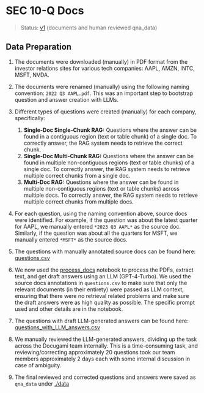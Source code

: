 # SEC 10-Q Docs

> Status: [v1](./data/v1/) (documents and human reviewed qna_data)

## Data Preparation

1. The documents were downloaded (manually) in PDF format from the investor relations sites for various tech companies: AAPL, AMZN, INTC, MSFT, NVDA.

2. The documents were renamed (manually) using the following naming convention: `2022 Q3 AAPL.pdf`. This was an important step to bootstrap question and answer creation with LLMs.

3. Different types of questions were created (manually) for each company, specifically:
    1. **Single-Doc Single-Chunk RAG:** Questions where the answer can be found in a contiguous region (text or table chunk) of a single doc. To correctly answer, the RAG system needs to retrieve the correct chunk.
    2. **Single-Doc Multi-Chunk RAG:** Questions where the answer can be found in multiple non-contiguous regions (text or table chunks) of a single doc. To correctly answer, the RAG system needs to retrieve multiple correct chunks from a single doc.
    3. **Multi-Doc RAG:** Questions where the answer can be found in multiple non-contiguous regions (text or table chunks) across multiple docs. To correctly answer, the RAG system needs to retrieve multiple correct chunks from multiple docs.

4. For each question, using the naming convention above, source docs were identified. For example, if the question was about the latest quarter for AAPL, we manually entered `*2023 Q3 AAPL*` as the source doc. Similarly, if the question was about all the quarters for MSFT, we manually entered `*MSFT*` as the source docs.

5. The questions with manually annotated source docs can be found here: [questions.csv](./data/raw_questions/questions.csv)

6. We now used the [process_docs](./process_docs.ipynb) notebook to process the PDFs, extract text, and get draft answers using an LLM (GPT-4-Turbo). We used the source docs annotations in `questions.csv` to make sure that only the relevant documents (in their entirety) were passed as LLM context, ensuring that there were no retrieval related problems and make sure the draft answers were as high quality as possible. The specific prompt used and other details are in the notebook.

7. The questions with draft LLM-generated answers can be found here: [questions_with_LLM_answers.csv](./data/raw_questions/questions_with_LLM_answers.csv)

8. We manually reviewed the LLM-generated answers, dividing up the task across the Docugami team internally. This is a time-consuming task, and reviewing/correcting approximately 20 questions took our team members approximately 2 days each with some internal discussion in case of ambiguity.

9. The final reviewed and corrected questions and answers were saved as `qna_data` under [./data](./data)